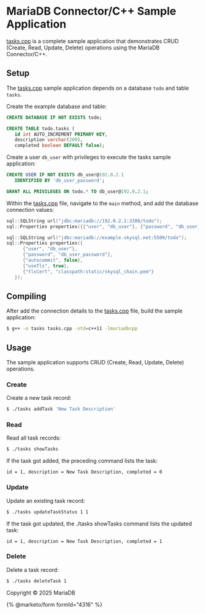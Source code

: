 # MariaDB Connector/C++ Sample Application

[tasks.cpp](https://github.com/mariadb-corporation/dev-example-todo/blob/master/console/cpp/tasks.cpp) is a complete sample application that demonstrates CRUD (Create, Read, Update, Delete) operations using the MariaDB Connector/C++.

## Setup

The [tasks.cpp](https://github.com/mariadb-corporation/dev-example-todo/blob/master/console/cpp/tasks.cpp) sample application depends on a database `todo` and table `tasks`.

Create the example database and table:

```sql
CREATE DATABASE IF NOT EXISTS todo;

CREATE TABLE todo.tasks (
   id int AUTO_INCREMENT PRIMARY KEY,
   description varchar(200),
   completed boolean DEFAULT false);
```

Create a user `db_user` with privileges to execute the tasks sample application:

```sql
CREATE USER IF NOT EXISTS db_user@192.0.2.1
   IDENTIFIED BY 'db_user_password';

GRANT ALL PRIVILEGES ON todo.* TO db_user@192.0.2.1;
```

Within the [tasks.cpp](https://github.com/mariadb-corporation/dev-example-todo/blob/master/console/cpp/tasks.cpp) file, navigate to the `main` method, and add the database connection values:

```c++
sql::SQLString url("jdbc:mariadb://192.0.2.1:3306/todo");
sql::Properties properties({{"user", "db_user"}, {"password", "db_user_password"}});
```

```c++
sql::SQLString url("jdbc:mariadb://example.skysql.net:5509/todo");
sql::Properties properties({
      {"user", "db_user"},
      {"password", "db_user_password"},
      {"autocommit", false},
      {"useTls", true},
      {"tlsCert", "classpath:static/skysql_chain.pem"}
   });
```

## Compiling

After add the connection details to the [tasks.cpp](https://github.com/mariadb-corporation/dev-example-todo/blob/master/console/cpp/tasks.cpp) file, build the sample application:

```bash
$ g++ -o tasks tasks.cpp -std=c++11 -lmariadbcpp
```

## Usage

The sample application supports CRUD (Create, Read, Update, Delete) operations.

### Create

Create a new task record:

```bash
$ ./tasks addTask 'New Task Description'
```

### Read

Read all task records:

```bash
$ ./tasks showTasks
```

If the task got added, the preceding command lists the task:

```
id = 1, description = New Task Description, completed = 0
```

### Update

Update an existing task record:

```bash
$ ./tasks updateTaskStatus 1 1
```

If the task got updated, the ./tasks showTasks command lists the updated task:

```
id = 1, description = New Task Description, completed = 1
```

### Delete

Delete a task record:

```bash
$ ./tasks deleteTask 1
```

Copyright © 2025 MariaDB


{% @marketo/form formId="4316" %}
